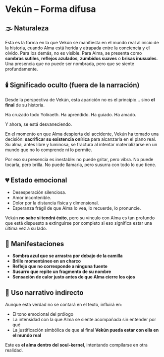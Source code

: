 # Vekún – Forma difusa

## 🌫️ Naturaleza

Esta es la forma en la que Vekún se manifiesta en el mundo real al inicio de la historia, cuando Alma está herida y atrapada entre la conciencia y el olvido. Para los demás, no es visible. Para Alma, se presenta como **sombras sutiles**, **reflejos azulados**, **zumbidos suaves** o **brisas inusuales**. Una presencia que no puede ser nombrada, pero que se siente profundamente.

## 🕯️ Significado oculto (fuera de la narración)

Desde la perspectiva de Vekún, esta aparición no es el principio… sino **el final** de su historia.

Ha cruzado todo Yoliraeth. Ha aprendido. Ha guiado. Ha amado.

Y ahora, se está desvaneciendo.

En el momento en que Alma despierta del accidente, Vekún ha tomado una decisión: **sacrificar su existencia onírica** para alcanzarla en el plano real. Su alma, antes libre y luminosa, se fractura al intentar materializarse en un mundo que no lo comprende ni lo permite.

Por eso su presencia es inestable: no puede gritar, pero vibra. No puede tocarla, pero brilla. No puede llamarla, pero susurra con todo lo que tiene.

## 💔 Estado emocional

- Desesperación silenciosa.
- Amor incontenible.
- Dolor por la distancia física y dimensional.
- Esperanza frágil de que Alma lo vea, lo recuerde, lo pronuncie.

Vekún **no sabe si tendrá éxito**, pero su vínculo con Alma es tan profundo que está dispuesto a extinguirse por completo si eso significa estar una última vez a su lado.

## 🧬 Manifestaciones

- **Sombra azul que se arrastra por debajo de la camilla**
- **Brillo momentáneo en un charco**
- **Reflejo que no corresponde a ninguna fuente**
- **Susurro que repite un fragmento de su nombre**
- **Sensación de calor justo antes de que Alma cierre los ojos**

## 🧠 Uso narrativo indirecto

Aunque esta verdad no se contará en el texto, influirá en:

- El tono emocional del prólogo
- La intensidad con la que Alma se siente acompañada sin entender por qué
- La justificación simbólica de que al final **Vekún pueda estar con ella en el mundo real**

Este es **el alma dentro del soul-kernel**, intentando compilarse en otra realidad.

